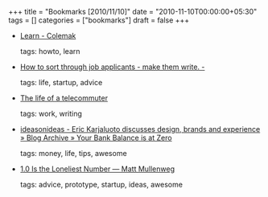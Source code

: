+++
title = "Bookmarks [2010/11/10]"
date = "2010-11-10T00:00:00+05:30"
tags = []
categories = ["bookmarks"]
draft = false
+++

-   [Learn - Colemak](http://colemak.com/Learn)

    tags: howto, learn

-   [How to sort through job applicants - make them write. -](http://blog.healthfinch.com/how-to-sort-through-job-applicants-make-them)

    tags: life, startup, advice

-   [The life of a telecommuter](http://redgirlsays.com/blog/2010/11/the-life-of-a-telecommuter/)

    tags: work, writing

-   [ideasonideas - Eric Karjaluoto discusses design, brands and experience » Blog Archive » Your Bank Balance is at Zero](http://www.ideasonideas.com/2010/11/your-bank-balance-is-at-zero/)

    tags: money, life, tips, awesome

-   [1.0 Is the Loneliest Number — Matt Mullenweg](http://ma.tt/2010/11/one-point-oh/)

    tags: advice, prototype, startup, ideas, awesome
